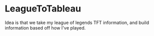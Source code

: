 # LeagueToTableau

Idea is that we take my league of legends TFT information, and build information based off how I've played.
